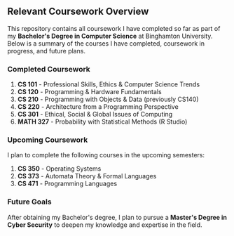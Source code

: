 ## Relevant Coursework Overview

This repository contains all coursework I have completed so far as part of my **Bachelor's Degree in Computer Science** at Binghamton University. Below is a summary of the courses I have completed, coursework in progress, and future plans.

### Completed Coursework
1. **CS 101** - Professional Skills, Ethics & Computer Science Trends  
2. **CS 120** - Programming & Hardware Fundamentals  
3. **CS 210** - Programming with Objects & Data (previously CS140)  
4. **CS 220** - Architecture from a Programming Perspective  
5. **CS 301** - Ethical, Social & Global Issues of Computing  
6. **MATH 327** - Probability with Statistical Methods (R Studio)  

### Upcoming Coursework
I plan to complete the following courses in the upcoming semesters:  
1. **CS 350** - Operating Systems  
2. **CS 373** - Automata Theory & Formal Languages  
3. **CS 471** - Programming Languages  

### Future Goals
After obtaining my Bachelor's degree, I plan to pursue a **Master's Degree in Cyber Security** to deepen my knowledge and expertise in the field.
